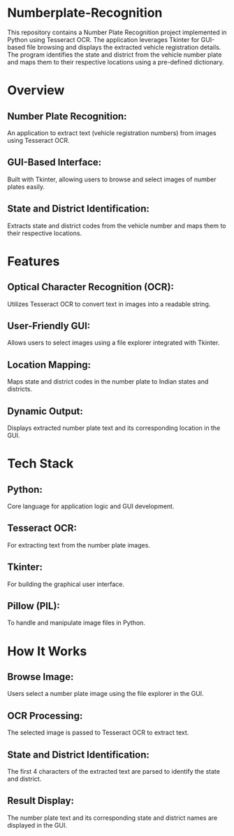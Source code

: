 # Numberplate-Recognition
This repository contains a Number Plate Recognition project implemented in Python using Tesseract OCR. The application leverages Tkinter for GUI-based file browsing and displays the extracted vehicle registration details. The program identifies the state and district from the vehicle number plate and maps them to their respective locations using a pre-defined dictionary.

# Overview

## Number Plate Recognition: 
An application to extract text (vehicle registration numbers) from images using Tesseract OCR.
## GUI-Based Interface: 
Built with Tkinter, allowing users to browse and select images of number plates easily.
## State and District Identification: 
Extracts state and district codes from the vehicle number and maps them to their respective locations.

# Features

## Optical Character Recognition (OCR): 
Utilizes Tesseract OCR to convert text in images into a readable string.
## User-Friendly GUI: 
Allows users to select images using a file explorer integrated with Tkinter.
## Location Mapping: 
Maps state and district codes in the number plate to Indian states and districts.
## Dynamic Output: 
Displays extracted number plate text and its corresponding location in the GUI.

# Tech Stack

## Python: 
Core language for application logic and GUI development.
## Tesseract OCR: 
For extracting text from the number plate images.
## Tkinter: 
For building the graphical user interface.
## Pillow (PIL): 
To handle and manipulate image files in Python.

# How It Works

## Browse Image: 
Users select a number plate image using the file explorer in the GUI.
## OCR Processing: 
The selected image is passed to Tesseract OCR to extract text.
## State and District Identification: 
The first 4 characters of the extracted text are parsed to identify the state and district.
## Result Display: 
The number plate text and its corresponding state and district names are displayed in the GUI.
